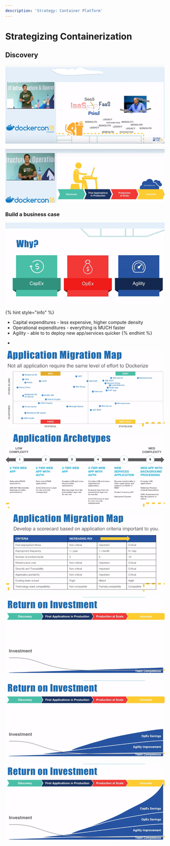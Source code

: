```yaml
---
description: 'Strategy: Container Platform'
---
```


# Strategizing Containerization

## Discovery

![](../../../../../.gitbook/assets/image%20%2817%29.png)

![](../../../../../.gitbook/assets/image%20%2828%29.png)



### Build a business case

![- capital expanditures - higher density](../../../../../.gitbook/assets/image%20%28126%29.png)



{% hint style="info" %}
* Capital expenditures - less expensive, higher compute density
* Operational expenditures - everything is MUCH faster
* Agility - able to to deploy new app/services quicker
{% endhint %}

-

![](../../../../../.gitbook/assets/image%20%2889%29.png)

![](../../../../../.gitbook/assets/image%20%2867%29.png)

![Score card used to see if containerization is worth it for each scenario](../../../../../.gitbook/assets/image%20%2866%29.png)

![](../../../../../.gitbook/assets/image%20%2880%29.png)

![](../../../../../.gitbook/assets/image%20%2821%29.png)

![](../../../../../.gitbook/assets/image%20%2831%29.png)

